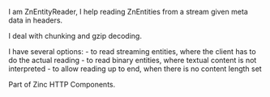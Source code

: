 I am ZnEntityReader, I help reading ZnEntities from a stream given meta data in headers.I deal with chunking and gzip decoding.I have several options:	- to read streaming entities, where the client has to do the actual reading	- to read binary entities, where textual content is not interpreted	- to allow reading up to end, when there is no content length setPart of Zinc HTTP Components.